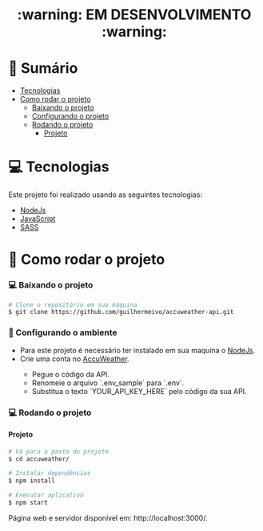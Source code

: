 <div align="center">
    <h1>:warning: EM DESENVOLVIMENTO :warning:</h1>
</div>

# :scroll: Sumário

- [Tecnologias](#computer-tecnologias)
- [Como rodar o projeto](#construction_worker-como-rodar-o-projeto)
    - [Baixando o projeto](#computer-baixando-o-projeto)
    - [Configurando o projeto](#wrench-configurando-o-ambiente)
    - [Rodando o projeto](#computer-rodando-o-projeto)
        - [Projeto](#Projeto)

# :computer: Tecnologias

Este projeto foi realizado usando as seguintes tecnologias:

<ul>
  <li><a href="https://nodejs.org/en/docs/">NodeJs</a></li>
  <li><a href="https://www.javascript.com/">JavaScript</a></li>
  <li><a href="https://sass-lang.com/">SASS</a></li>
</ul>

# :construction_worker: Como rodar o projeto

### :computer: Baixando o projeto

```bash
# Clone o repositório em sua máquina
$ git clone https://github.com/guilhermeivo/accuweather-api.git
```

### :wrench: Configurando o ambiente

<ul>
    <li>Para este projeto é necessário ter instalado em sua maquina o <a href="https://nodejs.org/en/">NodeJs</a>.</li>
    <li>Crie uma conta no <a href="https://developer.accuweather.com/">AccuWeather</a>.</li>
    <ul>
        <li>Pegue o código da API.</li>
        <li>Renomeie o arquivo `.env_sample` para `.env`.</li>
        <li>Substitua o texto `YOUR_API_KEY_HERE` pelo código da sua API.</li>
    </ul>
</ul>




### :computer: Rodando o projeto

#### Projeto

```bash
# Vá para a pasta do projeto
$ cd accuweather/

# Instalar dependências
$ npm install

# Executar aplicativo
$ npm start
```

Página web e servidor disponível em: http://localhost:3000/.
